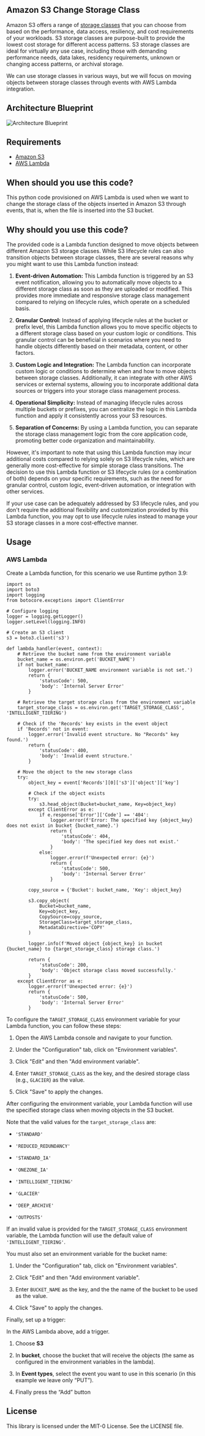 ## Amazon S3 Change Storage Class

Amazon S3 offers a range of [storage classes](https://docs.aws.amazon.com/AmazonS3/latest/userguide/storage-class-intro.html) that you can choose from based on the performance, data access, resiliency, and cost requirements of your workloads. S3 storage classes are purpose-built to provide the lowest cost storage for different access patterns. S3 storage classes are ideal for virtually any use case, including those with demanding performance needs, data lakes, residency requirements, unknown or changing access patterns, or archival storage.

We can use storage classes in various ways, but we will focus on moving objects between storage classes through events with AWS Lambda integration.

## Architecture Blueprint
![Architecture Blueprint](blueprint.png)

## Requirements

- [Amazon S3](https://aws.amazon.com/s3/?nc1=h_ls)
- [AWS Lambda](https://aws.amazon.com/lambda/?nc1=h_ls)

## When should you use this code?

This python code provisioned on AWS Lambda is used when we want to change the storage class of the objects inserted in Amazon S3 through events, that is, when the file is inserted into the S3 bucket.

## Why should you use this code?

The provided code is a Lambda function designed to move objects between different Amazon S3 storage classes. While S3 lifecycle rules can also transition objects between storage classes, there are several reasons why you might want to use this Lambda function instead:

1. **Event-driven Automation:** This Lambda function is triggered by an S3 event notification, allowing you to automatically move objects to a different storage class as soon as they are uploaded or modified. This provides more immediate and responsive storage class management compared to relying on lifecycle rules, which operate on a scheduled basis.

2. **Granular Control:** Instead of applying lifecycle rules at the bucket or prefix level, this Lambda function allows you to move specific objects to a different storage class based on your custom logic or conditions. This granular control can be beneficial in scenarios where you need to handle objects differently based on their metadata, content, or other factors.

3. **Custom Logic and Integration:** The Lambda function can incorporate custom logic or conditions to determine when and how to move objects between storage classes. Additionally, it can integrate with other AWS services or external systems, allowing you to incorporate additional data sources or triggers into your storage class management process.

4. **Operational Simplicity:** Instead of managing lifecycle rules across multiple buckets or prefixes, you can centralize the logic in this Lambda function and apply it consistently across your S3 resources.

5. **Separation of Concerns:** By using a Lambda function, you can separate the storage class management logic from the core application code, promoting better code organization and maintainability.

However, it's important to note that using this Lambda function may incur additional costs compared to relying solely on S3 lifecycle rules, which are generally more cost-effective for simple storage class transitions. The decision to use this Lambda function or S3 lifecycle rules (or a combination of both) depends on your specific requirements, such as the need for granular control, custom logic, event-driven automation, or integration with other services.

If your use case can be adequately addressed by S3 lifecycle rules, and you don't require the additional flexibility and customization provided by this Lambda function, you may opt to use lifecycle rules instead to manage your S3 storage classes in a more cost-effective manner.

## Usage
### AWS Lambda

Create a Lambda function, for this scenario we use Runtime python 3.9:

```
import os
import boto3
import logging
from botocore.exceptions import ClientError

# Configure logging
logger = logging.getLogger()
logger.setLevel(logging.INFO)

# Create an S3 client
s3 = boto3.client('s3')

def lambda_handler(event, context):
    # Retrieve the bucket name from the environment variable
    bucket_name = os.environ.get('BUCKET_NAME')
    if not bucket_name:
        logger.error('BUCKET_NAME environment variable is not set.')
        return {
            'statusCode': 500,
            'body': 'Internal Server Error'
        }

    # Retrieve the target storage class from the environment variable
    target_storage_class = os.environ.get('TARGET_STORAGE_CLASS', 'INTELLIGENT_TIERING')

    # Check if the 'Records' key exists in the event object
    if 'Records' not in event:
        logger.error('Invalid event structure. No "Records" key found.')
        return {
            'statusCode': 400,
            'body': 'Invalid event structure.'
        }

    # Move the object to the new storage class
    try:
        object_key = event['Records'][0]['s3']['object']['key']

        # Check if the object exists
        try:
            s3.head_object(Bucket=bucket_name, Key=object_key)
        except ClientError as e:
            if e.response['Error']['Code'] == '404':
                logger.error(f'Error: The specified key {object_key} does not exist in bucket {bucket_name}.')
                return {
                    'statusCode': 404,
                    'body': 'The specified key does not exist.'
                }
            else:
                logger.error(f'Unexpected error: {e}')
                return {
                    'statusCode': 500,
                    'body': 'Internal Server Error'
                }

        copy_source = {'Bucket': bucket_name, 'Key': object_key}

        s3.copy_object(
            Bucket=bucket_name,
            Key=object_key,
            CopySource=copy_source,
            StorageClass=target_storage_class,
            MetadataDirective='COPY'
        )

        logger.info(f'Moved object {object_key} in bucket {bucket_name} to {target_storage_class} storage class.')

        return {
            'statusCode': 200,
            'body': 'Object storage class moved successfully.'
        }
    except ClientError as e:
        logger.error(f'Unexpected error: {e}')
        return {
            'statusCode': 500,
            'body': 'Internal Server Error'
        }
```

To configure the `TARGET_STORAGE_CLASS` environment variable for your Lambda function, you can follow these steps:

1. Open the AWS Lambda console and navigate to your function.

2. Under the "Configuration" tab, click on "Environment variables".

3. Click "Edit" and then "Add environment variable".

4. Enter `TARGET_STORAGE_CLASS` as the key, and the desired storage class (e.g., `GLACIER`) as the value.

5. Click "Save" to apply the changes.

After configuring the environment variable, your Lambda function will use the specified storage class when moving objects in the S3 bucket.

Note that the valid values for the `target_storage_class` are:

- `'STANDARD'`

- `'REDUCED_REDUNDANCY'`

- `'STANDARD_IA'`

- `'ONEZONE_IA'`

- `'INTELLIGENT_TIERING'`

- `'GLACIER'`

- `'DEEP_ARCHIVE'`

- `'OUTPOSTS'`

If an invalid value is provided for the `TARGET_STORAGE_CLASS` environment variable, the Lambda function will use the default value of `'INTELLIGENT_TIERING'`.

You must also set an environment variable for the bucket name:

1. Under the "Configuration" tab, click on "Environment variables".

2. Click "Edit" and then "Add environment variable".

3. Enter `BUCKET_NAME` as the key, and the the name of the bucket to be used as the value.

4. Click "Save" to apply the changes.

Finally, set up a trigger:

In the AWS Lambda above, add a trigger.

1. Choose **S3**
 
2. In **bucket**, choose the bucket that will receive the objects (the same as configured in the environment variables in the lambda).

3. In **Event types**, select the event you want to use in this scenario (in this example we leave only “PUT”).

4. Finally press the “Add” button

## License
This library is licensed under the MIT-0 License. See the LICENSE file.

